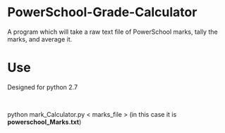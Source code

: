 # PowerSchool-Grade-Calculator
A program which will take a raw text file of PowerSchool marks, tally the marks, and average it. 


# Use
Designed for python 2.7

<br />

python mark_Calculator.py < marks_file > (in this case it is __powerschool_Marks.txt__)
